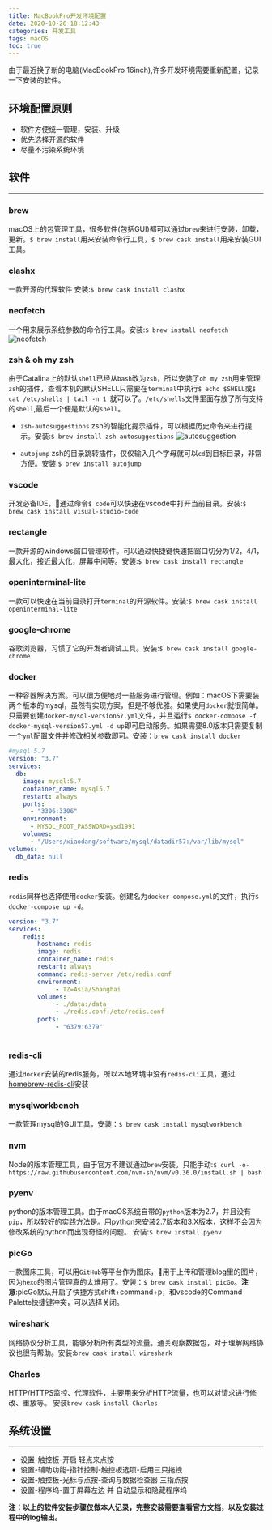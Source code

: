 ```yaml
---
title: MacBookPro开发环境配置
date: 2020-10-26 18:12:43
categories: 开发工具
tags: macOS
toc: true
---
```


由于最近换了新的电脑(MacBookPro 16inch),许多开发环境需要重新配置，记录一下安装的软件。

## 环境配置原则
* 软件方便统一管理，安装、升级
* 优先选择开源的软件
* 尽量不污染系统环境


## 软件
- - - 

### brew
macOS上的包管理工具，很多软件(包括GUI)都可以通过`brew`来进行安装，卸载，更新。`$ brew install`用来安装命令行工具，`$ brew cask install`用来安装GUI工具。

### clashx
一款开源的代理软件 安装:`$ brew cask install clashx`

### neofetch
一个用来展示系统参数的命令行工具。安装:`$ brew install neofetch`
![neofetch](https://cdn.jsdelivr.net/gh/xiaodang/blog-image/img/20201026210721.png)

### zsh & oh my zsh
由于Catalina上的默认`shell`已经从`bash`改为`zsh`，所以安装了`oh my zsh`用来管理`zsh`的插件，查看本机的默认SHELL只需要在`terminal`中执行`$ echo $SHELL`或`$ cat /etc/shells | tail -n 1 `就可以了。`/etc/shells`文件里面存放了所有支持的`shell`,最后一个便是默认的`shell`。

* `zsh-autosuggestions` zsh的智能化提示插件，可以根据历史命令来进行提示。安装:`$ brew install zsh-autosuggestions`
![autosuggestion](https://cdn.jsdelivr.net/gh/xiaodang/blog-image/img/MacBookPro开发环境配置-autosuggestion.png)

* `autojump` zsh的目录跳转插件，仅仅输入几个字母就可以`cd`到目标目录，非常方便。安装:`$ brew install autojump`

### vscode
开发必备IDE，通过命令`$ code`可以快速在vscode中打开当前目录。安装:`$ brew cask install visual-studio-code`

### rectangle
一款开源的windows窗口管理软件。可以通过快捷键快速把窗口切分为1/2，4/1，最大化，接近最大化，屏幕中间等。安装:`$ brew cask install rectangle`

### openinterminal-lite
一款可以快速在当前目录打开`terminal`的开源软件。安装:`$ brew cask install openinterminal-lite`

### google-chrome
谷歌浏览器，习惯了它的开发者调试工具。安装:`$ brew cask install google-chrome`

### docker
一种容器解决方案。可以很方便地对一些服务进行管理。例如：macOS下需要装两个版本的mysql，虽然有实现方案，但是不够优雅。如果使用`docker`就很简单。只需要创建`docker-mysql-version57.yml`文件，并且运行`$ docker-compose -f docker-mysql-version57.yml -d up`即可启动服务。如果需要8.0版本只需要复制一个`yml`配置文件并修改相关参数即可。安装：`brew cask install docker`
```yaml
#mysql 5.7
version: "3.7"
services:
  db:
    image: mysql:5.7
    container_name: mysql5.7
    restart: always
    ports:
      - "3306:3306"
    environment:
      - MYSQL_ROOT_PASSWORD=ysd1991
    volumes:
      - "/Users/xiaodang/software/mysql/datadir57:/var/lib/mysql"
volumes:
  db_data: null

```

### redis
`redis`同样也选择使用`docker`安装。创建名为`docker-compose.yml`的文件，执行`$ docker-compose up -d`。
```yml
version: "3.7"
services:
    redis:
        hostname: redis
        image: redis
        container_name: redis
        restart: always
        command: redis-server /etc/redis.conf
        environment:
             - TZ=Asia/Shanghai
        volumes:
             - ./data:/data
             - ./redis.conf:/etc/redis.conf
        ports:
             - "6379:6379"
    
```


### redis-cli
通过`docker`安装的redis服务，所以本地环境中没有`redis-cli`工具，通过[homebrew-redis-cli](https://github.com/aoki/homebrew-redis-cli)安装

### mysqlworkbench
一款管理mysql的GUI工具，安装：`$ brew cask install mysqlworkbench`

### nvm
Node的版本管理工具，由于官方不建议通过`brew`安装。只能手动:`$ curl -o- https://raw.githubusercontent.com/nvm-sh/nvm/v0.36.0/install.sh | bash`

### pyenv
python的版本管理工具。由于macOS系统自带的`python`版本为2.7，并且没有`pip`，所以较好的实践方法是。用python来安装2.7版本和3.X版本，这样不会因为修改系统的python而出现奇怪的问题。 安装:`$ brew install pyenv`

### picGo
一款图床工具，可以用`GitHub`等平台作为图床，用于上传和管理blog里的图片，因为`hexo`的图片管理真的太难用了。安装：`$ brew cask install picGo`。**注意**:picGo默认开启了快捷方式shift+command+p，和vscode的Command Palette快捷键冲突，可以选择关闭。

### wireshark
网络协议分析工具，能够分析所有类型的流量。通关观察数据包，对于理解网络协议也很有帮助。安装:`brew cask install wireshark`

### Charles
HTTP/HTTPS监控、代理软件，主要用来分析HTTP流量，也可以对请求进行修改、重放等。 安装`brew cask install Charles`



## 系统设置
- - -
* 设置-触控板-开启 轻点来点按
* 设置-辅助功能-指针控制-触控板选项-启用三只拖拽
* 设置-触控板-光标与点按-查询与数据检查器 三指点按
* 设置-程序坞-置于屏幕左边 并 自动显示和隐藏程序坞


**注：以上的软件安装步骤仅做本人记录，完整安装需要查看官方文档，以及安装过程中的log输出。**
  

